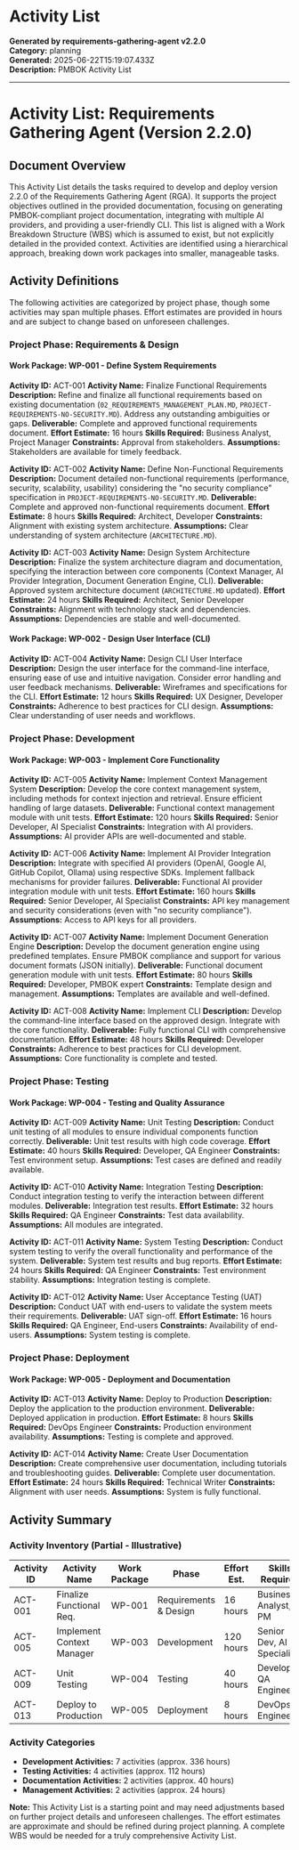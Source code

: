 # Activity List

**Generated by requirements-gathering-agent v2.2.0**  
**Category:** planning  
**Generated:** 2025-06-22T15:19:07.433Z  
**Description:** PMBOK Activity List

---

# Activity List: Requirements Gathering Agent (Version 2.2.0)

## Document Overview

This Activity List details the tasks required to develop and deploy version 2.2.0 of the Requirements Gathering Agent (RGA).  It supports the project objectives outlined in the provided documentation, focusing on generating PMBOK-compliant project documentation, integrating with multiple AI providers, and providing a user-friendly CLI.  This list is aligned with a Work Breakdown Structure (WBS) which is assumed to exist, but not explicitly detailed in the provided context.  Activities are identified using a hierarchical approach, breaking down work packages into smaller, manageable tasks.

## Activity Definitions

The following activities are categorized by project phase, though some activities may span multiple phases.  Effort estimates are provided in hours and are subject to change based on unforeseen challenges.

### Project Phase: Requirements & Design

#### Work Package: WP-001 - Define System Requirements

**Activity ID:** ACT-001
**Activity Name:** Finalize Functional Requirements
**Description:**  Refine and finalize all functional requirements based on existing documentation (`02_REQUIREMENTS_MANAGEMENT_PLAN.MD`, `PROJECT-REQUIREMENTS-NO-SECURITY.MD`).  Address any outstanding ambiguities or gaps.
**Deliverable:**  Complete and approved functional requirements document.
**Effort Estimate:** 16 hours
**Skills Required:** Business Analyst, Project Manager
**Constraints:**  Approval from stakeholders.
**Assumptions:**  Stakeholders are available for timely feedback.

**Activity ID:** ACT-002
**Activity Name:** Define Non-Functional Requirements
**Description:**  Document detailed non-functional requirements (performance, security, scalability, usability) considering the "no security compliance" specification in `PROJECT-REQUIREMENTS-NO-SECURITY.MD`.
**Deliverable:** Complete and approved non-functional requirements document.
**Effort Estimate:** 8 hours
**Skills Required:** Architect, Developer
**Constraints:** Alignment with existing system architecture.
**Assumptions:**  Clear understanding of system architecture (`ARCHITECTURE.MD`).

**Activity ID:** ACT-003
**Activity Name:** Design System Architecture
**Description:**  Finalize the system architecture diagram and documentation, specifying the interaction between core components (Context Manager, AI Provider Integration, Document Generation Engine, CLI).
**Deliverable:**  Approved system architecture document (`ARCHITECTURE.MD` updated).
**Effort Estimate:** 24 hours
**Skills Required:** Architect, Senior Developer
**Constraints:**  Alignment with technology stack and dependencies.
**Assumptions:**  Dependencies are stable and well-documented.

#### Work Package: WP-002 - Design User Interface (CLI)

**Activity ID:** ACT-004
**Activity Name:** Design CLI User Interface
**Description:** Design the user interface for the command-line interface, ensuring ease of use and intuitive navigation.  Consider error handling and user feedback mechanisms.
**Deliverable:**  Wireframes and specifications for the CLI.
**Effort Estimate:** 12 hours
**Skills Required:** UX Designer, Developer
**Constraints:**  Adherence to best practices for CLI design.
**Assumptions:**  Clear understanding of user needs and workflows.


### Project Phase: Development

#### Work Package: WP-003 - Implement Core Functionality

**Activity ID:** ACT-005
**Activity Name:** Implement Context Management System
**Description:** Develop the core context management system, including methods for context injection and retrieval.  Ensure efficient handling of large datasets.
**Deliverable:**  Functional context management module with unit tests.
**Effort Estimate:** 120 hours
**Skills Required:** Senior Developer, AI Specialist
**Constraints:**  Integration with AI providers.
**Assumptions:**  AI provider APIs are well-documented and stable.

**Activity ID:** ACT-006
**Activity Name:** Implement AI Provider Integration
**Description:** Integrate with specified AI providers (OpenAI, Google AI, GitHub Copilot, Ollama) using respective SDKs. Implement fallback mechanisms for provider failures.
**Deliverable:**  Functional AI provider integration module with unit tests.
**Effort Estimate:** 160 hours
**Skills Required:** Senior Developer, AI Specialist
**Constraints:**  API key management and security considerations (even with "no security compliance").
**Assumptions:**  Access to API keys for all providers.

**Activity ID:** ACT-007
**Activity Name:** Implement Document Generation Engine
**Description:** Develop the document generation engine using predefined templates. Ensure PMBOK compliance and support for various document formats (JSON initially).
**Deliverable:**  Functional document generation module with unit tests.
**Effort Estimate:** 80 hours
**Skills Required:** Developer, PMBOK expert
**Constraints:**  Template design and management.
**Assumptions:**  Templates are available and well-defined.

**Activity ID:** ACT-008
**Activity Name:** Implement CLI
**Description:**  Develop the command-line interface based on the approved design. Integrate with the core functionality.
**Deliverable:**  Fully functional CLI with comprehensive documentation.
**Effort Estimate:** 48 hours
**Skills Required:** Developer
**Constraints:**  Adherence to best practices for CLI development.
**Assumptions:**  Core functionality is complete and tested.


### Project Phase: Testing

#### Work Package: WP-004 - Testing and Quality Assurance

**Activity ID:** ACT-009
**Activity Name:** Unit Testing
**Description:**  Conduct unit testing of all modules to ensure individual components function correctly.
**Deliverable:**  Unit test results with high code coverage.
**Effort Estimate:** 40 hours
**Skills Required:** Developer, QA Engineer
**Constraints:**  Test environment setup.
**Assumptions:**  Test cases are defined and readily available.

**Activity ID:** ACT-010
**Activity Name:** Integration Testing
**Description:**  Conduct integration testing to verify the interaction between different modules.
**Deliverable:**  Integration test results.
**Effort Estimate:** 32 hours
**Skills Required:** QA Engineer
**Constraints:**  Test data availability.
**Assumptions:**  All modules are integrated.

**Activity ID:** ACT-011
**Activity Name:** System Testing
**Description:**  Conduct system testing to verify the overall functionality and performance of the system.
**Deliverable:**  System test results and bug reports.
**Effort Estimate:** 24 hours
**Skills Required:** QA Engineer
**Constraints:**  Test environment stability.
**Assumptions:**  Integration testing is complete.

**Activity ID:** ACT-012
**Activity Name:** User Acceptance Testing (UAT)
**Description:** Conduct UAT with end-users to validate the system meets their requirements.
**Deliverable:** UAT sign-off.
**Effort Estimate:** 16 hours
**Skills Required:** QA Engineer, End-users
**Constraints:**  Availability of end-users.
**Assumptions:** System testing is complete.


### Project Phase: Deployment

#### Work Package: WP-005 - Deployment and Documentation

**Activity ID:** ACT-013
**Activity Name:** Deploy to Production
**Description:** Deploy the application to the production environment.
**Deliverable:**  Deployed application in production.
**Effort Estimate:** 8 hours
**Skills Required:** DevOps Engineer
**Constraints:**  Production environment availability.
**Assumptions:**  Testing is complete and approved.

**Activity ID:** ACT-014
**Activity Name:** Create User Documentation
**Description:**  Create comprehensive user documentation, including tutorials and troubleshooting guides.
**Deliverable:**  Complete user documentation.
**Effort Estimate:** 24 hours
**Skills Required:** Technical Writer
**Constraints:**  Alignment with user needs.
**Assumptions:**  System is fully functional.


## Activity Summary

### Activity Inventory (Partial -  Illustrative)

| Activity ID | Activity Name             | Work Package | Phase          | Effort Est. | Skills Required             |
|-------------|--------------------------|--------------|-----------------|-------------|-----------------------------|
| ACT-001     | Finalize Functional Req. | WP-001       | Requirements & Design | 16 hours    | Business Analyst, PM        |
| ACT-005     | Implement Context Manager | WP-003       | Development      | 120 hours   | Senior Dev, AI Specialist   |
| ACT-009     | Unit Testing              | WP-004       | Testing         | 40 hours    | Developer, QA Engineer      |
| ACT-013     | Deploy to Production      | WP-005       | Deployment      | 8 hours     | DevOps Engineer              |


### Activity Categories

- **Development Activities:** 7 activities (approx. 336 hours)
- **Testing Activities:** 4 activities (approx. 112 hours)
- **Documentation Activities:** 2 activities (approx. 40 hours)
- **Management Activities:** 2 activities (approx. 24 hours)


**Note:** This Activity List is a starting point and may need adjustments based on further project details and unforeseen challenges.  The effort estimates are approximate and should be refined during project planning.  A complete WBS would be needed for a truly comprehensive Activity List.
